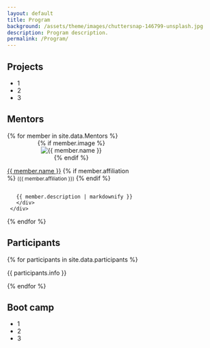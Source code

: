 ```yaml
---
layout: default
title: Program
background: /assets/theme/images/chuttersnap-146799-unsplash.jpg
description: Program description.
permalink: /Program/
---
```


## Projects
- 1
- 2
- 3

## Mentors

<div class="row cards mt-4">
{% for member in site.data.Mentors %}
  <div class="d-flex team-member col-md-6">
    <div class="flex-shrink-0 me-3" style="width: 300px;">
      <div style="position: relative;display: flex;justify-content: center;flex-wrap: wrap;flex-direction: column;align-items: center;">
        {% if member.image %}
        <img src="{{ member.image | relative_url }}" alt="{{ member.name }}">
      {% endif %}
        <p id="{{ member.name | strip | url_encode }}">
        <a href="{{ member.homepage }}">{{ member.name }}</a>
        {% if member.affiliation %}
          <small class="text-muted">({{ member.affiliation }})</small>
        {% endif %}
      </p>

      {{ member.description | markdownify }}
      </div>
    </div>
  </div>
{% endfor %}
</div>

## Participants
<div class="row cards mt-4">
  {% for participants in site.data.participants %}
  <p class="col-md-6">{{ participants.info }}</p>
  {% endfor %}
</div>

## Boot camp

- 1
- 2
- 3
